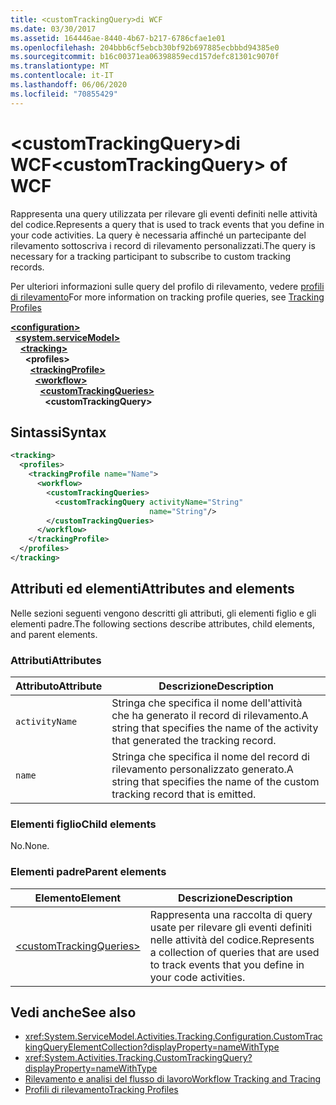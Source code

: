 ```yaml
---
title: <customTrackingQuery>di WCF
ms.date: 03/30/2017
ms.assetid: 164446ae-8440-4b67-b217-6786cfae1e01
ms.openlocfilehash: 204bbb6cf5ebcb30bf92b697885ecbbbd94385e0
ms.sourcegitcommit: b16c00371ea06398859ecd157defc81301c9070f
ms.translationtype: MT
ms.contentlocale: it-IT
ms.lasthandoff: 06/06/2020
ms.locfileid: "70855429"
---
```

# <a name="customtrackingquery-of-wcf"></a><span data-ttu-id="4d095-102">\<customTrackingQuery>di WCF</span><span class="sxs-lookup"><span data-stu-id="4d095-102">\<customTrackingQuery> of WCF</span></span>

<span data-ttu-id="4d095-103">Rappresenta una query utilizzata per rilevare gli eventi definiti nelle attività del codice.</span><span class="sxs-lookup"><span data-stu-id="4d095-103">Represents a query that is used to track events that you define in your code activities.</span></span> <span data-ttu-id="4d095-104">La query è necessaria affinché un partecipante del rilevamento sottoscriva i record di rilevamento personalizzati.</span><span class="sxs-lookup"><span data-stu-id="4d095-104">The query is necessary for a tracking participant to subscribe to custom tracking records.</span></span>

<span data-ttu-id="4d095-105">Per ulteriori informazioni sulle query del profilo di rilevamento, vedere [profili di rilevamento](../../../windows-workflow-foundation/tracking-profiles.md)</span><span class="sxs-lookup"><span data-stu-id="4d095-105">For more information on tracking profile queries, see [Tracking Profiles](../../../windows-workflow-foundation/tracking-profiles.md)</span></span>  
  
[**\<configuration>**](../configuration-element.md)\
&nbsp;&nbsp;[**\<system.serviceModel>**](system-servicemodel.md)\
&nbsp;&nbsp;&nbsp;&nbsp;[**\<tracking>**](tracking-of-wcf.md)\
&nbsp;&nbsp;&nbsp;&nbsp;&nbsp;&nbsp;**\<profiles>**\
&nbsp;&nbsp;&nbsp;&nbsp;&nbsp;&nbsp;&nbsp;&nbsp;[**\<trackingProfile>**](trackingprofile-of-wcf.md)\
&nbsp;&nbsp;&nbsp;&nbsp;&nbsp;&nbsp;&nbsp;&nbsp;&nbsp;&nbsp;[**\<workflow>**](workflow-of-wcf.md)\
&nbsp;&nbsp;&nbsp;&nbsp;&nbsp;&nbsp;&nbsp;&nbsp;&nbsp;&nbsp;&nbsp;&nbsp;[**\<customTrackingQueries>**](customtrackingqueries-of-wcf.md)\
&nbsp;&nbsp;&nbsp;&nbsp;&nbsp;&nbsp;&nbsp;&nbsp;&nbsp;&nbsp;&nbsp;&nbsp;&nbsp;&nbsp;**\<customTrackingQuery>**  
  
## <a name="syntax"></a><span data-ttu-id="4d095-106">Sintassi</span><span class="sxs-lookup"><span data-stu-id="4d095-106">Syntax</span></span>  
  
```xml  
<tracking>
  <profiles>
    <trackingProfile name="Name">
      <workflow>
        <customTrackingQueries>
          <customTrackingQuery activityName="String"
                               name="String"/>
        </customTrackingQueries>
      </workflow>
    </trackingProfile>
  </profiles>
</tracking>
```  
  
## <a name="attributes-and-elements"></a><span data-ttu-id="4d095-107">Attributi ed elementi</span><span class="sxs-lookup"><span data-stu-id="4d095-107">Attributes and elements</span></span>  

<span data-ttu-id="4d095-108">Nelle sezioni seguenti vengono descritti gli attributi, gli elementi figlio e gli elementi padre.</span><span class="sxs-lookup"><span data-stu-id="4d095-108">The following sections describe attributes, child elements, and parent elements.</span></span>  
  
### <a name="attributes"></a><span data-ttu-id="4d095-109">Attributi</span><span class="sxs-lookup"><span data-stu-id="4d095-109">Attributes</span></span>  
  
|<span data-ttu-id="4d095-110">Attributo</span><span class="sxs-lookup"><span data-stu-id="4d095-110">Attribute</span></span>|<span data-ttu-id="4d095-111">Descrizione</span><span class="sxs-lookup"><span data-stu-id="4d095-111">Description</span></span>|  
|---------------|-----------------|  
|`activityName`|<span data-ttu-id="4d095-112">Stringa che specifica il nome dell'attività che ha generato il record di rilevamento.</span><span class="sxs-lookup"><span data-stu-id="4d095-112">A string that specifies the name of the activity that generated the tracking record.</span></span>|  
|`name`|<span data-ttu-id="4d095-113">Stringa che specifica il nome del record di rilevamento personalizzato generato.</span><span class="sxs-lookup"><span data-stu-id="4d095-113">A string that specifies the name of the custom tracking record that is emitted.</span></span>|  
  
### <a name="child-elements"></a><span data-ttu-id="4d095-114">Elementi figlio</span><span class="sxs-lookup"><span data-stu-id="4d095-114">Child elements</span></span>

<span data-ttu-id="4d095-115">No.</span><span class="sxs-lookup"><span data-stu-id="4d095-115">None.</span></span>

### <a name="parent-elements"></a><span data-ttu-id="4d095-116">Elementi padre</span><span class="sxs-lookup"><span data-stu-id="4d095-116">Parent elements</span></span>

|<span data-ttu-id="4d095-117">Elemento</span><span class="sxs-lookup"><span data-stu-id="4d095-117">Element</span></span>|<span data-ttu-id="4d095-118">Descrizione</span><span class="sxs-lookup"><span data-stu-id="4d095-118">Description</span></span>|  
|-------------|-----------------|  
|[\<customTrackingQueries>](customtrackingqueries-of-wcf.md)|<span data-ttu-id="4d095-119">Rappresenta una raccolta di query usate per rilevare gli eventi definiti nelle attività del codice.</span><span class="sxs-lookup"><span data-stu-id="4d095-119">Represents a collection of queries that are used to track events that you define in your code activities.</span></span>|
  
## <a name="see-also"></a><span data-ttu-id="4d095-120">Vedi anche</span><span class="sxs-lookup"><span data-stu-id="4d095-120">See also</span></span>

- <xref:System.ServiceModel.Activities.Tracking.Configuration.CustomTrackingQueryElementCollection?displayProperty=nameWithType>
- <xref:System.Activities.Tracking.CustomTrackingQuery?displayProperty=nameWithType>
- [<span data-ttu-id="4d095-121">Rilevamento e analisi del flusso di lavoro</span><span class="sxs-lookup"><span data-stu-id="4d095-121">Workflow Tracking and Tracing</span></span>](../../../windows-workflow-foundation/workflow-tracking-and-tracing.md)
- [<span data-ttu-id="4d095-122">Profili di rilevamento</span><span class="sxs-lookup"><span data-stu-id="4d095-122">Tracking Profiles</span></span>](../../../windows-workflow-foundation/tracking-profiles.md)
